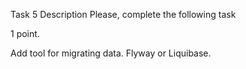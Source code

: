 
Task 5
Description
Please, complete the following task

1 point.

Add tool for migrating data.
Flyway or Liquibase.

